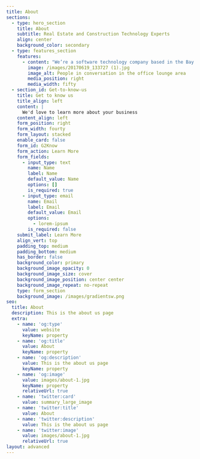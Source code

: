 ```yaml
---
title: About
sections:
  - type: hero_section
    title: About
    subtitle: Real Estate and Construction Technology Experts
    align: center
    background_color: secondary
  - type: features_section
    features:
      - content: "We’re a software technology company based in the Bay Area with offices in Boulder and Maine. Our Real Estate team has run private lending operations before and also has extensive experience working with large institutions that acquire rehab assets. As the business of private lending continues to grow, we're here to help you scale quickly and cost-effectively.\n\nOur tech team has built some of the most reliable and secure mortgage processing and construction software ever used. Our tech leader designed Mortgage.com which currently processes all of Citibank's mortgages. Our President ran the Construction IoT\_(Internet of Things)\_business for Autodesk, the world's #1 maker of construction design and project management software. And our President's family has a fix and flip company in Sacramento.\n\nThe bottom line is we're passionate about this business and really want you to help you succeed. \n"
        image: /images/20170619_133727 (1).jpg
        image_alt: People in conversation in the office lounge area
        media_position: right
        media_width: fifty
  - section_id: Get-to-know-us
    title: Get to know us
    title_align: left
    content: |
      We'd love to learn more about your business
    content_align: left
    form_position: right
    form_width: fourty
    form_layout: stacked
    enable_card: false
    form_id: G2Know
    form_action: Learn More
    form_fields:
      - input_type: text
        name: Name
        label: Name
        default_value: Name
        options: []
        is_required: true
      - input_type: email
        name: Email
        label: Email
        default_value: Email
        options:
          - lorem-ipsum
        is_required: false
    submit_label: Learn More
    align_vert: top
    padding_top: medium
    padding_bottom: medium
    has_border: false
    background_color: primary
    background_image_opacity: 0
    background_image_size: cover
    background_image_position: center center
    background_image_repeat: no-repeat
    type: form_section
    background_image: /images/gradientsw.png
seo:
  title: About
  description: This is the about us page
  extra:
    - name: 'og:type'
      value: website
      keyName: property
    - name: 'og:title'
      value: About
      keyName: property
    - name: 'og:description'
      value: This is the about us page
      keyName: property
    - name: 'og:image'
      value: images/about-1.jpg
      keyName: property
      relativeUrl: true
    - name: 'twitter:card'
      value: summary_large_image
    - name: 'twitter:title'
      value: About
    - name: 'twitter:description'
      value: This is the about us page
    - name: 'twitter:image'
      value: images/about-1.jpg
      relativeUrl: true
layout: advanced
---
```

